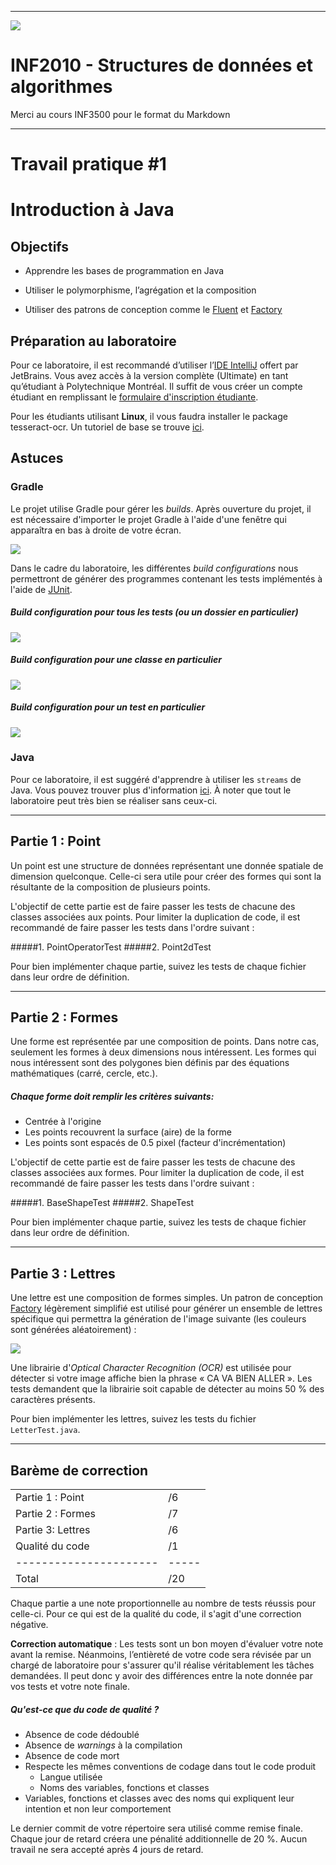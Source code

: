 ------------------------------------------------------------------------

![](resources/logo_poly.png)
<td><h1>INF2010 - Structures de données et algorithmes</h1></td>

Merci au cours INF3500 pour le format du Markdown

------------------------------------------------------------------------

Travail pratique \#1
====================

Introduction à Java
=============================================================

Objectifs
---------
* Apprendre les bases de programmation en Java

* Utiliser le polymorphisme, l’agrégation et la composition

* Utiliser des patrons de conception comme le [Fluent](https://en.wikipedia.org/wiki/Fluent_interface) et 
[Factory](https://refactoring.guru/design-patterns/factory-method)

Préparation au laboratoire
--------------------------
Pour ce laboratoire, il est recommandé d’utiliser l’[IDE IntelliJ](https://www.jetbrains.com/fr-fr/idea/download/) 
offert par JetBrains. Vous avez accès à la version complète (Ultimate) en tant qu’étudiant à Polytechnique Montréal. 
Il suffit de vous créer un compte étudiant en remplissant le [formulaire d'inscription étudiante](https://www.jetbrains.com/shop/eform/students).

Pour les étudiants utilisant **Linux**, il vous faudra installer le package tesseract-ocr. Un tutoriel de base se trouve [ici](https://linuxhint.com/install-tesseract-ocr-linux/).

Astuces
-------
### Gradle
Le projet utilise Gradle pour gérer les *builds*. Après ouverture du projet, il est nécessaire d'importer le projet 
Gradle à l'aide d'une fenêtre qui apparaîtra en bas à droite de votre écran.

![](resources/gradle_import.png)

Dans le cadre du laboratoire, les différentes *build configurations* nous permettront de générer des programmes 
contenant les tests implémentés à l'aide de [JUnit](https://junit.org/junit5/). 

##### *Build configuration* pour tous les tests (ou un dossier en particulier)
![](resources/all_tests.png)

##### *Build configuration* pour une classe en particulier
![](resources/class_tests.png)

##### *Build configuration* pour un test en particulier
![](resources/single_test.png)

### Java

Pour ce laboratoire, il est suggéré d'apprendre à utiliser les `streams` de Java. Vous pouvez trouver plus d'information 
[ici](https://winterbe.com/posts/2014/07/31/java8-stream-tutorial-examples/). À noter que tout le laboratoire peut très
bien se réaliser sans ceux-ci.

------------------------------------------------------------------------

Partie 1 : Point
---------------
Un point est une structure de données représentant une donnée spatiale de dimension quelconque. 
Celle-ci sera utile pour créer des formes qui sont la résultante de la composition de plusieurs points.

L'objectif de cette partie est de faire passer les tests de chacune des classes associées aux points.
Pour limiter la duplication de code, il est recommandé de faire passer les tests dans l'ordre suivant :

#####1. PointOperatorTest
#####2. Point2dTest

Pour bien implémenter chaque partie, suivez les tests de chaque fichier dans leur ordre de définition.

------------------------------------------------------------------------

Partie 2 : Formes
----------------
Une forme est représentée par une composition de points. Dans notre cas, seulement les formes à deux dimensions 
nous intéressent. Les formes qui nous intéressent sont des polygones bien définis par des équations mathématiques (carré, cercle, etc.).

##### Chaque forme doit remplir les critères suivants:
* Centrée à l'origine
* Les points recouvrent la surface (aire) de la forme
* Les points sont espacés de 0.5 pixel (facteur d'incrémentation)

L'objectif de cette partie est de faire passer les tests de chacune des classes associées aux formes. Pour limiter la 
duplication de code, il est recommandé de faire passer les tests dans l'ordre suivant :

#####1. BaseShapeTest
#####2. ShapeTest

Pour bien implémenter chaque partie, suivez les tests de chaque fichier dans leur ordre de définition.

------------------------------------------------------------------------

Partie 3 : Lettres
-----------------
Une lettre est une composition de formes simples. Un patron de conception 
[Factory](https://refactoring.guru/design-patterns/factory-method) légèrement simplifié est utilisé pour générer un 
ensemble de lettres spécifique qui permettra la génération de l'image suivante (les couleurs sont générées aléatoirement) :

![](resources/demo.png)

Une librairie d'*Optical Character Recognition (OCR)* est utilisée pour détecter si votre image affiche bien la phrase 
« CA VA BIEN ALLER ». Les tests demandent que la librairie soit capable de détecter au moins 50 % des caractères présents.

Pour bien implémenter les lettres, suivez les tests du fichier `LetterTest.java`.

------------------------------------------------------------------------

Barème de correction
--------------------

|||
|----------------------|-----|
| Partie 1 : Point     | /6  |
| Partie 2 : Formes    | /7  |
| Partie 3: Lettres    | /6  |
| Qualité du code      | /1  |
|----------------------|-----|
| Total                | /20 |

Chaque partie a une note proportionnelle au nombre de tests réussis pour celle-ci. Pour ce qui est de la qualité du 
code, il s'agit d'une correction négative. 

**Correction automatique** : Les tests sont un bon moyen d'évaluer votre note avant la remise. Néanmoins, l’entièreté 
de votre code sera révisée par un chargé de laboratoire pour s'assurer qu'il réalise véritablement les tâches demandées.
Il peut donc y avoir des différences entre la note donnée par vos tests et votre note finale.

##### Qu'est-ce que du code de qualité ?
* Absence de code dédoublé
* Absence de *warnings* à la compilation
* Absence de code mort
* Respecte les mêmes conventions de codage dans tout le code produit
  * Langue utilisée
  * Noms des variables, fonctions et classes
* Variables, fonctions et classes avec des noms qui expliquent leur intention et non leur comportement

Le dernier commit de votre répertoire sera utilisé comme remise finale. Chaque jour de retard créera une pénalité 
additionnelle de 20 %. Aucun travail ne sera accepté après 4 jours de retard.


